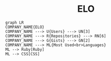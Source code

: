 <h1 align="center">ELO</h1>

```mermaid
graph LR
COMPANY_NAME{ELO}
COMPANY_NAME ---> U{Users} ---> UN[3]
COMPANY_NAME ---> R{Repositories} ---> RN[6]
COMPANY_NAME ---> G{Gists} ---> GN[2]
COMPANY_NAME ---> ML{Most Used<br>Languages}
ML --> Ruby[Ruby]
ML --> CSS[CSS]
```
